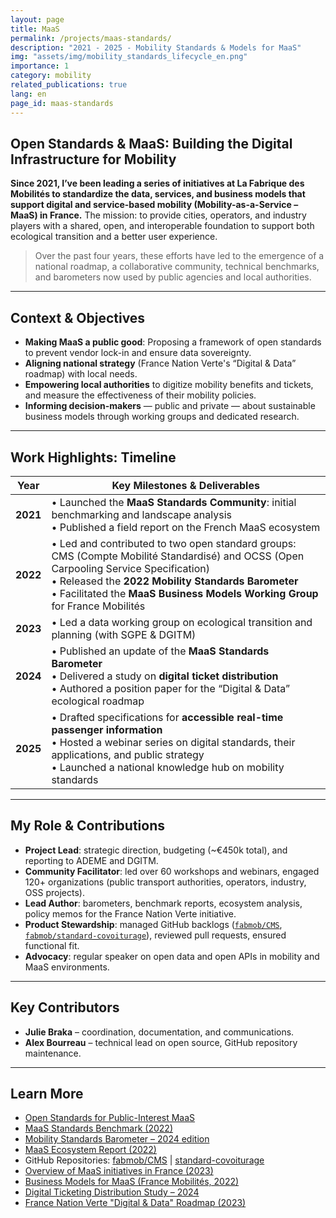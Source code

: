 ```yaml
---
layout: page
title: MaaS
permalink: /projects/maas-standards/
description: "2021 - 2025 - Mobility Standards & Models for MaaS"
img: "assets/img/mobility_standards_lifecycle_en.png"
importance: 1
category: mobility
related_publications: true
lang: en
page_id: maas-standards
---
```


## Open Standards & MaaS: Building the Digital Infrastructure for Mobility

**Since 2021, I’ve been leading a series of initiatives at La Fabrique des Mobilités to standardize the data, services, and business models that support digital and service-based mobility (Mobility-as-a-Service – MaaS) in France.**
The mission: to provide cities, operators, and industry players with a shared, open, and interoperable foundation to support both ecological transition and a better user experience.

> Over the past four years, these efforts have led to the emergence of a national roadmap, a collaborative community, technical benchmarks, and barometers now used by public agencies and local authorities.

---

## Context & Objectives

* **Making MaaS a public good**: Proposing a framework of open standards to prevent vendor lock-in and ensure data sovereignty.
* **Aligning national strategy** (France Nation Verte's “Digital & Data” roadmap) with local needs.
* **Empowering local authorities** to digitize mobility benefits and tickets, and measure the effectiveness of their mobility policies.
* **Informing decision-makers** — public and private — about sustainable business models through working groups and dedicated research.

---

## Work Highlights: Timeline

| Year | Key Milestones & Deliverables |
|------|-------------------------------|
| **2021** | • Launched the **MaaS Standards Community**: initial benchmarking and landscape analysis <br>• Published a field report on the French MaaS ecosystem |
| **2022** | • Led and contributed to two open standard groups: CMS (Compte Mobilité Standardisé) and OCSS (Open Carpooling Service Specification) <br>• Released the **2022 Mobility Standards Barometer** <br>• Facilitated the **MaaS Business Models Working Group** for France Mobilités |
| **2023** | • Led a data working group on ecological transition and planning (with SGPE & DGITM) |
| **2024** | • Published an update of the **MaaS Standards Barometer** <br>• Delivered a study on **digital ticket distribution** <br>• Authored a position paper for the “Digital & Data” ecological roadmap |
| **2025** | • Drafted specifications for **accessible real-time passenger information** <br>• Hosted a webinar series on digital standards, their applications, and public strategy <br>• Launched a national knowledge hub on mobility standards |

---

## My Role & Contributions

* **Project Lead**: strategic direction, budgeting (~€450k total), and reporting to ADEME and DGITM.
* **Community Facilitator**: led over 60 workshops and webinars, engaged 120+ organizations (public transport authorities, operators, industry, OSS projects).
* **Lead Author**: barometers, benchmark reports, ecosystem analysis, policy memos for the France Nation Verte initiative.
* **Product Stewardship**: managed GitHub backlogs ([`fabmob/CMS`](https://github.com/fabmob/CMS), [`fabmob/standard-covoiturage`]((https://github.com/fabmob/standard-covoiturage))), reviewed pull requests, ensured functional fit.
* **Advocacy**: regular speaker on open data and open APIs in mobility and MaaS environments.

---

## Key Contributors

* **Julie Braka** – coordination, documentation, and communications.
* **Alex Bourreau** – technical lead on open source, GitHub repository maintenance.

---

## Learn More

* [Open Standards for Public-Interest MaaS](https://wiki.lafabriquedesmobilites.fr/wiki/Standards_Ouverts_pour_des_MaaS_d%27int%C3%A9r%C3%AAt_g%C3%A9n%C3%A9ral)
* [MaaS Standards Benchmark (2022)](https://wiki.lafabriquedesmobilites.fr/wiki/Benchmark_Standards_MaaS)
* [Mobility Standards Barometer – 2024 edition](https://wiki.lafabriquedesmobilites.fr/wiki/Barom%C3%A8tre_des_standards_de_la_mobilit%C3%A9_2024)
* [MaaS Ecosystem Report (2022)](https://wiki.lafabriquedesmobilites.fr/wiki/Rapport_d%27%C3%A9tonnement_sur_l%27%C3%A9cosyst%C3%A8me_MaaS)
* GitHub Repositories: [fabmob/CMS](https://github.com/fabmob/CMS) | [standard-covoiturage](https://github.com/fabmob/standard-covoiturage)
* [Overview of MaaS initiatives in France (2023)](https://wiki.lafabriquedesmobilites.fr/wiki/Etat_des_lieux_des_MAS_en_France)
* [Business Models for MaaS (France Mobilités, 2022)](https://www.francemobilites.fr/outils/maas/groupes-travail/les-modeles-economiques-du-maas)
* [Digital Ticketing Distribution Study – 2024](https://wiki.lafabriquedesmobilites.fr/wiki/Etude_sur_la_part_de_la_distribution_digitale_des_titres_de_transport)
* [France Nation Verte "Digital & Data" Roadmap (2023)](https://www.info.gouv.fr/grand-dossier/france-nation-verte/a-proposfeuille-de-route-numerique-donnees)
